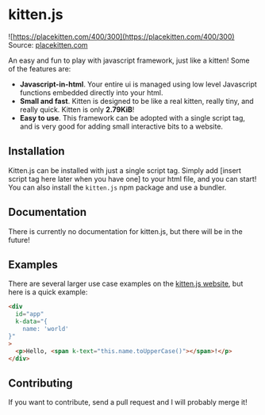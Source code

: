 # kitten.js

![https://placekitten.com/400/300](https://placekitten.com/400/300)
Source: [placekitten.com](https://placekitten.com)

An easy and fun to play with javascript framework, just like a kitten! Some of the features are:

- **Javascript-in-html**. Your entire ui is managed using low level Javascript functions embedded directly into your html.
- **Small and fast**. Kitten is designed to be like a real kitten, really tiny, and really quick. Kitten is only **2.79KiB**!
- **Easy to use**. This framework can be adopted with a single script tag, and is very good for adding small interactive bits to a website.

## Installation

Kitten.js can be installed with just a single script tag. Simply add [insert script tag here later when you have one] to your html file, and you can start! You can also install the `kitten.js` npm package and use a bundler.

## Documentation

There is currently no documentation for kitten.js, but there will be in the future!

## Examples

There are several larger use case examples on the [kitten.js website](#), but here is a quick example:

<!-- todo: add kitten.js website link -->

```html
<div
  id="app"
  k-data="{
    name: 'world'
}"
>
  <p>Hello, <span k-text="this.name.toUpperCase()"></span>!</p>
</div>
```

## Contributing

If you want to contribute, send a pull request and I will probably merge it!

<!-- todo: make contributing section -->

